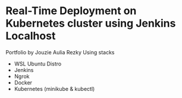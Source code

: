 # Real-Time Deployment on Kubernetes cluster using Jenkins Localhost

Portfolio by Jouzie Aulia Rezky
Using stacks
- WSL Ubuntu Distro
- Jenkins
- Ngrok
- Docker
- Kubernetes (minikube & kubectl)
